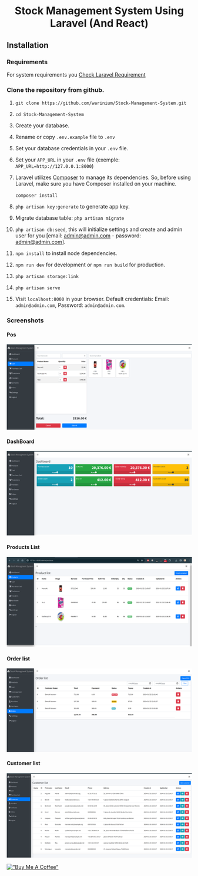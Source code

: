 <p align="center">
    <h1 align="center">Stock Management System Using Laravel (And React)</h1>
</p>

## Installation

### Requirements

For system requirements you [Check Laravel Requirement](https://laravel.com/docs/10.x/deployment#server-requirements)

### Clone the repository from github.

1. `git clone https://github.com/warinium/Stock-Management-System.git`

2. `cd Stock-Management-System`

3. Create your database.

4. Rename or copy `.env.example` file to `.env`



5. Set your database credentials in your `.env` file.

6. Set your `APP_URL` in your `.env` file (exemple: `APP_URL=http://127.0.0.1:8000`)

7. Laravel utilizes [Composer](https://getcomposer.org/) to manage its dependencies. So, before using Laravel, make sure you have Composer installed on your machine.
   
    `composer install`
   
8. `php artisan key:generate` to generate app key.
   
9. Migrate database table: `php artisan migrate`

10. `php artisan db:seed`, this will initialize settings and create and admin user for you [email: admin@admin.com - password: admin@admin.com].

11. `npm install` to install node dependencies.

12. `npm run dev` for development or `npm run build` for production.

13. `php artisan storage:link`

14. `php artisan serve`

15. Visit `localhost:8000` in your browser.
    Default credentials: Email: `admin@admin.com`, Password: `admin@admin.com`.

### Screenshots

#### Pos

![Pos](https://github.com/warinium/Stock-Management-System/blob/main/screenShots/Pos.png?raw=true)

#### DashBoard

![DashBoard](https://github.com/warinium/Stock-Management-System/blob/main/screenShots/DashBoard.png?raw=true)

#### Products List

![Products List](https://github.com/warinium/Stock-Management-System/blob/main/screenShots/Product-list.png?raw=true)

#### Order list

![Order list](https://github.com/warinium/Stock-Management-System/blob/main/screenShots/Order-List.png?raw=true)

#### Customer list

![Customer list](https://github.com/warinium/Stock-Management-System/blob/main/screenShots/Customer-list.png?raw=true)

[!["Buy Me A Coffee"](https://www.buymeacoffee.com/assets/img/custom_images/orange_img.png)](https://www.buymeacoffee.com/houari)
